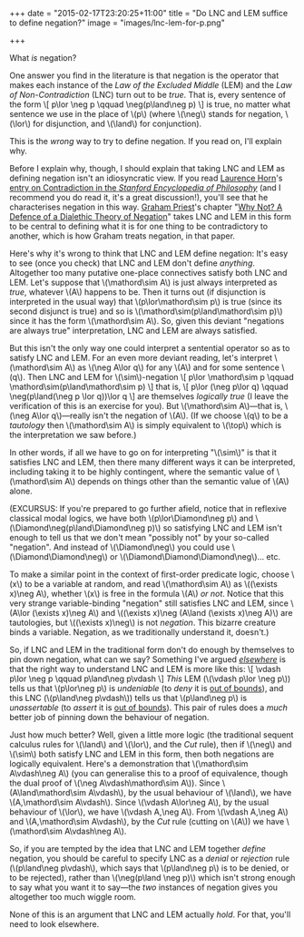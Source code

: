 +++
date = "2015-02-17T23:20:25+11:00"
title = "Do LNC and LEM suffice to define negation?"
image = "images/lnc-lem-for-p.png"

+++

What *is* negation? 

One answer you find in the literature is that negation is the operator that makes each instance of the *Law of the Excluded Middle* (<span class="caps">LEM</span>) and the *Law of Non-Contradiction* (<span class="caps">LNC</span>) turn out to be *true*. That is, every sentence of the form
\\[
p\lor \neg p
\qquad
\neg(p\land\neg p)
\\]
is true, no matter what sentence we use in the place of \\(p\\) (where \\(\neg\\) stands for negation, \\(\lor\\) for disjunction, and \\(\land\\) for conjunction).  

This is the *wrong* way to try to define negation. If you read on, I'll explain why.

<!--more-->

Before I explain why, though, I should explain that taking <span class="caps">LNC</span> and <span class="caps">LEM</span> as defining negation isn't an idiosyncratic view. If you read [Laurence Horn](http://ling.yale.edu/people/laurence-r-horn)'s [entry on Contradiction in the *Stanford Encyclopedia of Philosophy*](http://plato.stanford.edu/entries/contradiction) (and I recommend you do read it, it's a great discussion!), you'll see that he characterises negation in this way. [Graham Priest](http://grahampriest.net/)'s chapter "[Why Not? A Defence of a Dialethic Theory of Negation](http://grahampriest.net/?ddownload=773)" takes <span class="caps">LNC</span> and <span class="caps">LEM</span> in this form to be central to defining what it is for one thing to be contradictory to another, which is how Graham treats negation, in that paper. 

Here's why it's wrong to think that <span class="caps">LNC</span> and <span class="caps">LEM</span> define negation: It's easy to see (once you check) that <span class="caps">LNC</span> and <span class="caps">LEM</span> don't define *anything*. Altogether too many putative one-place connectives satisfy both <span class="caps">LNC</span> and <span class="caps">LEM</span>. Let's suppose that \\(\mathord\sim A\\) is just always interpreted as *true*, whatever \\(A\\) happens to be. Then it turns out (if disjunction is interpreted in the usual way) that \\(p\lor\mathord\sim p\\) is true (since its second disjunct is true) and so is \\(\mathord\sim(p\land\mathord\sim p)\\) since it has the form \\(\mathord\sim A\\). So, given this deviant "negations are always true" interpretation, <span class="caps">LNC</span> and <span class="caps">LEM</span> are always satisfied.

But this isn't the only way one could interpret a sentential operator so as to satisfy <span class="caps">LNC</span> and <span class="caps">LEM</span>. For an even more deviant reading, let's interpret \\(\mathord\sim A\\) as \\(\neg A\lor q\\) for any \\(A\\) and for some sentence \\(q\\). Then <span class="caps">LNC</span> and <span class="caps">LEM</span> for \\(\sim\\)-negation
\\[
p\lor \mathord\sim p
\qquad
\mathord\sim(p\land\mathord\sim p)
\\]
that is, 
\\[
p\lor (\neg p\lor q)
\qquad
\neg(p\land(\neg p \lor q))\lor q
\\]
are themselves *logically true* (I leave the verification of this is an exercise for you). But \\(\mathord\sim A\\)&mdash;that is, \\(\neg A\lor q\\)&mdash;really isn't the negation of \\(A\\). (If we choose \\(q\\) to be a *tautology* then \\(\mathord\sim A\\) is simply equivalent to \\(\top\\) which is the interpretation we saw before.)

In other words, if all we have to go on for interpreting "\\(\sim\\)" is that it satisfies  <span class="caps">LNC</span> and <span class="caps">LEM</span>, then there many different ways it can be interpreted, including taking it to be highly contingent, where the semantic value of \\(\mathord\sim A\\) depends on things other than the semantic value of \\(A\\) alone.

(<span class="caps">EXCURSUS</span>: If you're prepared to go further afield, notice that in reflexive classical modal logics, we have both \\(p\lor\Diamond\neg p\\) and \\(\Diamond\neg(p\land\Diamond\neg p)\\) so satisfying <span class="caps">LNC</span> and <span class="caps">LEM</span> isn't enough to tell us that we don't mean "possibly not" by your so-called "negation". And instead of \\(\Diamond\neg\\) you could use \\(\Diamond\Diamond\neg\\) or \\(\Diamond\Diamond\Diamond\neg\\)&hellip; etc. 

To make a similar point in the context of first-order predicate logic, choose \\(x\\) to be a variable at random, and read \\(\mathord\sim A\\) as \\((\exists x)\neg A\\), whether \\(x\\) is free in the formula \\(A\\) *or not*. Notice that this very strange variable-binding "negation" still satisfies <span class="caps">LNC</span> and <span class="caps">LEM</span>, since \\(A\lor (\exists x)\neg A\\) and \\((\exists x)\neg (A\land (\exists x)\neg A)\\) are tautologies, but \\((\exists x)\neg\\) is not *negation*. This bizarre creature binds a variable. Negation, as we traditionally understand it, doesn't.)

So, if <span class="caps">LNC</span> and <span class="caps">LEM</span> in the traditional form don't do enough by themselves to pin down negation, what can we say? Something I've argued *[elsewhere](/writing/lnclem/)* is that the right way to understand <span class="caps">LNC</span> and <span class="caps">LEM</span> is more like this:
\\[
\vdash p\lor \neg p
\qquad
p\land\neg p\vdash
\\]
*This* <span class="caps">LEM</span> (\\(\vdash p\lor \neg p\\)) tells us that \\(p\lor\neg p\\) is *undeniable* (to *deny* it is [out of bounds](/writing/multipleconclusions)), and this <span class="caps">LNC</span> (\\(p\land\neg p\vdash\\)) tells us that \\(p\land\neg p\\) is *unassertable* (to *assert* it is [out of bounds](/writing/multipleconclusions)). This pair of rules does a *much* better job of pinning down the behaviour of negation. 

Just how much better? Well, given a little more logic (the traditional sequent calculus rules for \\(\land\\) and \\(\lor\\), and the *Cut* rule), then if \\(\neg\\) and \\(\sim\\) both satisfy <span class="caps">LNC</span> and <span class="caps">LEM</span> in this form, then both negations are logically equivalent. Here's a demonstration that \\(\mathord\sim A\vdash\neg A\\) (you can generalise this to a proof of equivalence, though the dual proof of \\(\neg A\vdash\mathord\sim A\\)). Since \\(A\land\mathord\sim A\vdash\\), by the usual behaviour of \\(\land\\), we have \\(A,\mathord\sim A\vdash\\). Since \\(\vdash A\lor\neg A\\), by the usual behaviour of \\(\lor\\), we have \\(\vdash A,\neg A\\). From \\(\vdash A,\neg A\\) and \\(A,\mathord\sim A\vdash\\), by the *Cut* rule (cutting on \\(A\\)) we have \\(\mathord\sim A\vdash\neg A\\). 

So, if you are tempted by the idea that <span class="caps">LNC</span> and <span class="caps">LEM</span> together *define* negation, you should be careful to specify <span class="caps">LNC</span> as a *denial* or *rejection* rule (\\(p\land\neg p\vdash\\), which says that \\(p\land\neg p\\) is to be denied, or to be rejected), rather than \\(\neg(p\land \neg p)\\) which isn't strong enough to say what you want it to say&mdash;the *two* instances of negation gives you altogether too much wiggle room.

None of this is an argument that <span class="caps">LNC</span> and <span class="caps">LEM</span> actually *hold*. For that, you'll need to look elsewhere.

